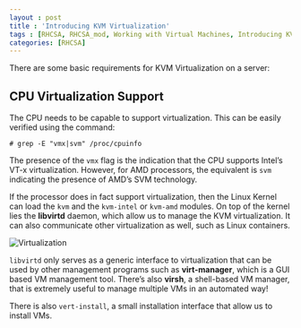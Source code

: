 ```yaml
---
layout : post
title : 'Introducing KVM Virtualization'
tags : [RHCSA, RHCSA_mod, Working with Virtual Machines, Introducing KVM Virtualization]
categories: [RHCSA]
---
```



There are some basic requirements for KVM Virtualization on a server:

## CPU Virtualization Support

The CPU needs to be capable to support virtualization. This can be
easily verified using the command:

``` console
# grep -E "vmx|svm" /proc/cpuinfo
```

The presence of the `vmx` flag is the indication that the CPU supports
Intel’s VT-x virtualization. However, for AMD processors, the equivalent
is `svm` indicating the presence of AMD’s SVM technology.

If the processor does in fact support virtualization, then the Linux
Kernel can load the `kvm` and the `kvm-intel` or `kvm-amd` modules. On
top of the kernel lies the **libvirtd** daemon, which allow us to manage
the KVM virtualization. It can also communicate other virtualization as
well, such as Linux
containers.

![Virtualization<span label="fig:2 Virtualization"></span>](RHCSA/Mod2/chapters/2.12.a)

`libvirtd` only serves as a generic interface to virtualization that can
be used by other management programs such as **virt-manager**, which is
a GUI based VM management tool. There’s also **virsh**, a shell-based VM
manager, that is extremely useful to manage multiple VMs in an automated
way\!

There is also `vert-install`, a small installation interface that allow
us to install VMs.
